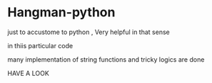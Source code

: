 # Hangman-python
just to accustome to python , Very helpful in that sense

in thiis particular code

many implementation of 
string functions 
and tricky logics are 
done

HAVE A LOOK

